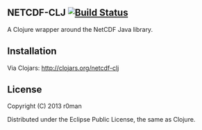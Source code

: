 ## NETCDF-CLJ [![Build Status](https://travis-ci.org/r0man/netcdf-clj.svg)](https://travis-ci.org/r0man/netcdf-clj)

A Clojure wrapper around the NetCDF Java library.

## Installation

Via Clojars: http://clojars.org/netcdf-clj

## License

Copyright (C) 2013 r0man

Distributed under the Eclipse Public License, the same as Clojure.
